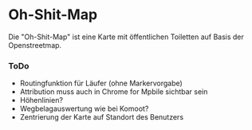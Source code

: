 # Oh-Shit-Map

Die "Oh-Shit-Map" ist eine Karte mit öffentlichen Toiletten auf Basis der Openstreetmap. 

### ToDo

* Routingfunktion für Läufer (ohne Markervorgabe)
* Attribution muss auch in Chrome for Mpbile sichtbar sein
* Höhenlinien?
* Wegbelagauswertung wie bei Komoot?
* Zentrierung der Karte auf Standort des Benutzers
